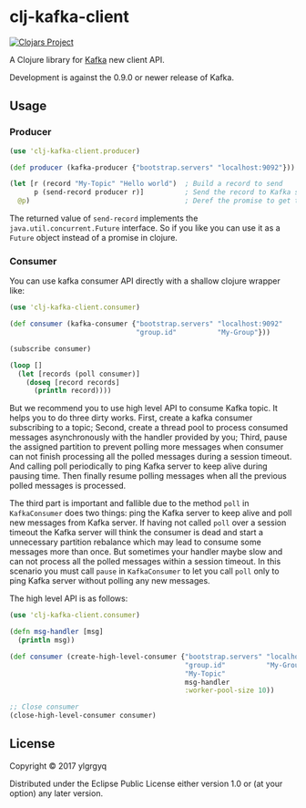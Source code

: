 # clj-kafka-client

[![Clojars Project](https://img.shields.io/clojars/v/clj-kafka-client.svg)](https://clojars.org/clj-kafka-client)

A Clojure library for [Kafka](https://kafka.apache.org/) new client API.

Development is against the 0.9.0 or newer release of Kafka.

## Usage

### Producer

```clojure
(use 'clj-kafka-client.producer)

(def producer (kafka-producer {"bootstrap.servers" "localhost:9092"}))

(let [r (record "My-Topic" "Hello world")  ; Build a record to send
      p (send-record producer r)]          ; Send the record to Kafka server and get a promise for this record
  @p)                                      ; Deref the promise to get the metadata when the record was acknowledged by server
```

The returned value of `send-record` implements the `java.util.concurrent.Future` interface. So if you like you can use it as a `Future` object instead of a promise in clojure.

### Consumer

You can use kafka consumer API directly with a shallow clojure wrapper like:
```clojure
(use 'clj-kafka-client.consumer)

(def consumer (kafka-consumer {"bootstrap.servers" "localhost:9092"
                               "group.id"          "My-Group"}))

(subscribe consumer)

(loop []
  (let [records (poll consumer)]
    (doseq [record records]
      (println record))))
```

But we recommend you to use high level API to consume Kafka topic. It helps you to do three dirty works. First, create a kafka consumer subscribing to a topic; Second, create a thread pool to process consumed messages asynchronously with the handler provided by you; Third, pause the assigned partition to prevent polling more messages when consumer can not finish processing all the polled messages during a session timeout. And calling poll periodically to ping Kafka server to keep alive during pausing time. Then finally resume polling messages when all the previous polled messages is processed.

The third part is important and fallible due to the method `poll` in `KafkaConsumer` does two things: ping the Kafka server to keep alive and poll new messages from Kafka server. If having not called `poll` over a session timeout the Kafka server will think the consumer is dead and start a unnecessary partition rebalance which may lead to consume some messages more than once. But sometimes your handler maybe slow and can not process all the polled messages within a session timeout. In this scenario you must call `pause` in `KafkaConsumer` to let you call `poll` only to ping Kafka server without polling any new messages.

The high level API is as follows:
```clojure
(use 'clj-kafka-client.consumer)

(defn msg-handler [msg]
  (println msg))

(def consumer (create-high-level-consumer {"bootstrap.servers" "localhost:9092"
                                           "group.id"          "My-Group"}
                                           "My-Topic"
                                           msg-handler
                                           :worker-pool-size 10))

;; Close consumer
(close-high-level-consumer consumer)
```

## License

Copyright © 2017 ylgrgyq

Distributed under the Eclipse Public License either version 1.0 or (at
your option) any later version.
